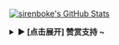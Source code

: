 [![sirenboke's GitHub Stats](https://github-readme-stats.vercel.app/api?username=XIU2&show_icons=true&hide=contribs,prs&include_all_commits=true&bg_color=30,fcb590,e46454&title_color=fff&text_color=fff&icon_color=fff)](https://github.com/sirenboke)
<details><summary><strong>▶ [点击展开] 赞赏支持 ~</strong></summary>

![微信赞赏](https://cdn.statically.io/gh/sirenboke/yuedy/main/img/zs-01.png)![支付宝赞赏](https://cdn.statically.io/gh/sirenboke/yuedy/main/img/zs-02.png)
  
</details>
